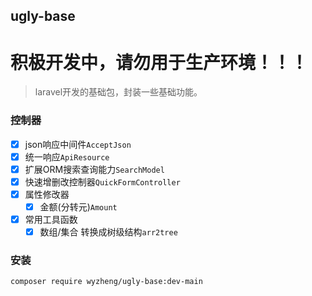 ugly-base
------
# 积极开发中，请勿用于生产环境！！！

> laravel开发的基础包，封装一些基础功能。

### 控制器
- [x] json响应中间件`AcceptJson`
- [x] 统一响应`ApiResource`
- [x] 扩展ORM搜索查询能力`SearchModel`
- [x] 快速增删改控制器`QuickFormController`
- [x] 属性修改器
  - [x] 金额(分转元)`Amount`
- [x] 常用工具函数
  - [x] 数组/集合 转换成树级结构`arr2tree`

### 安装
```shell
composer require wyzheng/ugly-base:dev-main
```
